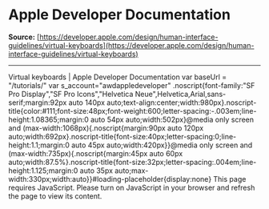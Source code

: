 # Apple Developer Documentation

**Source:** [https://developer.apple.com/design/human-interface-guidelines/virtual-keyboards](https://developer.apple.com/design/human-interface-guidelines/virtual-keyboards)

---

Virtual keyboards | Apple Developer Documentation var baseUrl = "/tutorials/" var s_account="awdappledeveloper" .noscript{font-family:"SF Pro Display","SF Pro Icons","Helvetica Neue",Helvetica,Arial,sans-serif;margin:92px auto 140px auto;text-align:center;width:980px}.noscript-title{color:#111;font-size:48px;font-weight:600;letter-spacing:-.003em;line-height:1.08365;margin:0 auto 54px auto;width:502px}@media only screen and (max-width:1068px){.noscript{margin:90px auto 120px auto;width:692px}.noscript-title{font-size:40px;letter-spacing:0;line-height:1.1;margin:0 auto 45px auto;width:420px}}@media only screen and (max-width:735px){.noscript{margin:45px auto 60px auto;width:87.5%}.noscript-title{font-size:32px;letter-spacing:.004em;line-height:1.125;margin:0 auto 35px auto;max-width:330px;width:auto}}#loading-placeholder{display:none} This page requires JavaScript. Please turn on JavaScript in your browser and refresh the page to view its content.